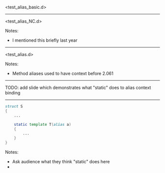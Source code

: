 <test_alias_basic.d>

---

<test_alias_NC.d>

Notes:

- I mentioned this briefly last year

---

<test_alias.d>

Notes:

- Method aliases used to have context before 2.061

---

TODO: add slide which demonstrates what "static" does to alias context binding

---

```d
struct S
{
	...

	static template T(alias a)
	{
		...
	}
}
```

Notes:

- Ask audience what they think "static" does here
- 
